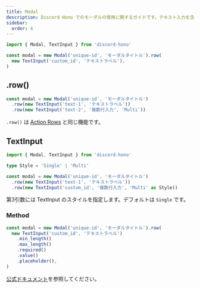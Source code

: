 ```yaml
---
title: Modal
description: Discord Hono でのモーダルの使用に関するガイドです。テキスト入力を含むモーダルの作成、スタイルなどのカスタマイズオプション、バリデーションやプレースホルダーの設定方法が含まれています。
sidebar:
  order: 4
---
```


```ts "Modal" "TextInput"
import { Modal, TextInput } from 'discord-hono'

const modal = new Modal('unique-id', 'モーダルタイトル').row(
  new TextInput('custom_id', 'テキストラベル'),
)
```

## .row()

```ts "row"
const modal = new Modal('unique-id', 'モーダルタイトル')
  .row(new TextInput('text-1', 'テキストラベル'))
  .row(new TextInput('text-2', '複数行入力', 'Multi'))
```

`.row()` は [Action Rows](https://discord.com/developers/docs/interactions/message-components#action-rows) と同じ機能です。

## TextInput

```ts "TextInput"
import { Modal, TextInput } from 'discord-hono'

type Style = 'Single' | 'Multi'

const modal = new Modal('unique-id', 'モーダルタイトル')
  .row(new TextInput('text-1', 'テキストラベル'))
  .row(new TextInput('custom_id', '複数行入力', 'Multi' as Style))
```

第3引数には TextInput のスタイルを指定します。デフォルトは `Single` です。

### Method

```ts
const modal = new Modal('unique-id', 'モーダルタイトル').row(
  new TextInput('custom_id', 'テキストラベル')
    .min_length()
    .max_length()
    .required()
    .value()
    .placeholder(),
)
```

[公式ドキュメント](https://discord.com/developers/docs/interactions/message-components#text-input-object)を参照してください。
